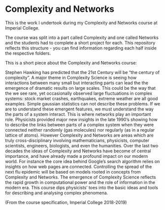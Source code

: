 # Complexity and Networks

This is the work I undertook during my Complexity and Networks course at Imperial College.

The course was split into a part called Complexity and one called Networks and the students had to complete 
a short project for each. This repository reflects this structure - you can find information regarding each half
inside the respective folders.


This is a short piece about the Complexity and Networks course:

Stephen Hawking has predicted that the 21st Century will be “the century of complexity”. A major theme
in Complexity Science is seeing how interactions between many small but interacting parts can lead the the
emergence of dramatic results on large scales. This could be the way that the we see rare, yet occasionally
observed large fluctuations in complex systems: stock market crashes, earthquakes, extreme weather are all
good examples. Simple gaussian statistics can not describe these problems.
If we are to understand these emergent features, we must understand the way the parts of a system interact.
This is where networks play an important role. Physicists provided major new insights in the late 1990’s showing
how to describe the links between parts of a complex system when they were connected neither randomly (gas
molecules) nor regularly (as in a regular lattice of atoms).
However Complexity and Networks are areas which are truly cross-disciplinary involving mathematicians,
physicists, computer scientists, engineers, biologists, and even the humanities. Over the last two decades the
ideas of Complexity and Networks have become of central importance, and have already made a profound
impact on our modern world. For instance the core idea behind Google’s search algorithm relies on insights on
how web pages are connected. Controlling the spread of the next flu epidemic will be based on models rooted
in concepts from Complexity and Networks. The emergence of Complexity Science reflects the rapid growth in
computational power and the role of information in the modern era.
This course dips physicists’ toes into the basic ideas and tools for describing and analysing complex phenomena.

(From the course specification, Imperial College 2018-2019)
